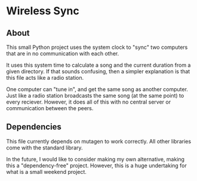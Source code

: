 # Wireless Sync
## About
This small Python project uses the system clock to "sync" two computers that are in no communication with each other.

It uses this system time to calculate a song and the current duration from a given directory. If that sounds confusing, then a simpler explanation is that this file acts like a radio station.

One computer can "tune in", and get the same song as another computer. Just like a radio station broadcasts the same song (at the same point) to every reciever. However, it does all of this with no central server or communication between the peers.

## Dependencies
This file currently depends on mutagen to work correctly. All other libraries come with the standard library. 

In the future, I would like to consider making my own alternative, making this a "dependency-free" project. However, this is a huge undertaking for what is a small weekend project.